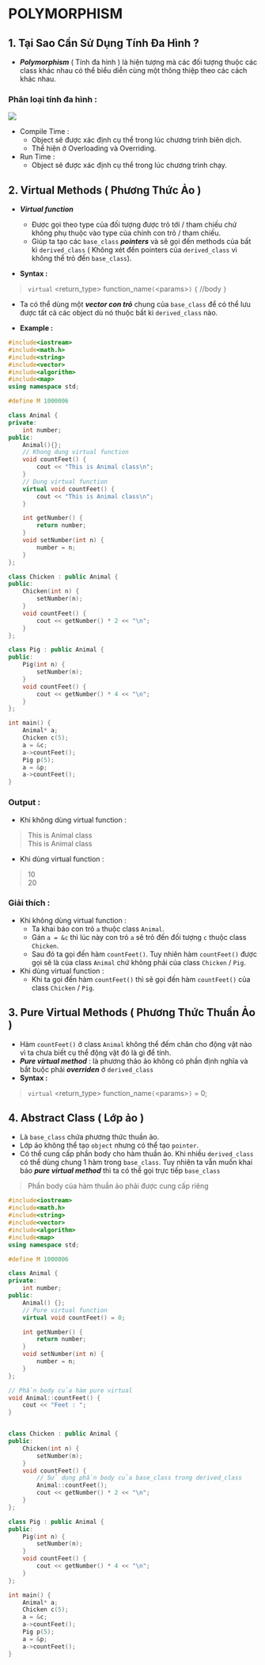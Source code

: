 # POLYMORPHISM

## **1. Tại Sao Cần Sử Dụng Tính Đa Hình ?**
- ***Polymorphism*** ( Tính đa hình ) là hiện tượng mà các đối tượng thuộc các class khác nhau có thể biểu diễn cùng một thông thiệp theo các cách khác nhau.
### **Phân loại tính đa hình :** ###
![](https://media.geeksforgeeks.org/wp-content/uploads/20200703160531/Polymorphism-in-CPP.png)

- Compile Time : 
    + Object sẽ được xác định cụ thể trong lúc chương trình biên dịch.
    + Thể hiện ở  Overloading và Overriding.
- Run Time : 
    + Object sẽ được xác định cụ thể trong lúc chương trình chạy.

## **2. Virtual Methods** ( Phương Thức Ảo )
- ***Virtual function*** 
    + Được gọi theo type của đối tượng được trỏ tới / tham chiếu chứ không phụ thuộc vào type của chính con trỏ / tham chiếu.
    + Giúp ta tạo các `base_class` ***pointers*** và sẽ gọi đến methods của bất kì `derived_class` ( Không xét đến pointers của `derived_class` vì không thể trỏ đến `base_class`).

- **Syntax :**
> `virtual` <return_type> function_name`(`\<params>`)`  `{` //body `}`

- Ta có thể dùng một ***vector con trỏ*** chung của `base_class` để có thể lưu được tất cả các object dù nó thuộc bất kì `derived_class` nào. 

- **Example :**
```c++
#include<iostream>
#include<math.h>
#include<string>
#include<vector>
#include<algorithm>
#include<map>
using namespace std;

#define M 1000006

class Animal {
private:
    int number;
public:
    Animal(){};
    // Khong dung virtual function
    void countFeet() {
        cout << "This is Animal class\n";
    }
    // Dung virtual function
    virtual void countFeet() {
        cout << "This is Animal class\n";
    }

    int getNumber() {
        return number;
    }
    void setNumber(int n) {
        number = n;
    }
};

class Chicken : public Animal {
public:
    Chicken(int n) {
        setNumber(n);
    }
    void countFeet() {
        cout << getNumber() * 2 << "\n";
    }
};

class Pig : public Animal {
public:
    Pig(int n) {
        setNumber(n);
    }
    void countFeet() {
        cout << getNumber() * 4 << "\n";
    }
};

int main() {
    Animal* a;
    Chicken c(5);
    a = &c;
    a->countFeet();
    Pig p(5);
    a = &p;
    a->countFeet();
}
```
### **Output :** 
- Khi không dùng virtual function :   
>This is Animal class  
>This is Animal class  

- Khi dùng virtual function :
>10  
>20

### **Giải thích :**
- Khi không dùng virtual function :   
    + Ta khai báo con trỏ `a` thuộc class `Animal`.
    + Gán `a = &c` thì lúc này con trỏ `a` sẽ trỏ đến đối tượng `c` thuộc class `Chicken`.
    + Sau đó ta gọi đến hàm `countFeet()`. Tuy nhiên hàm `countFeet()` được gọi sẽ là của class `Animal` chứ không phải của class `Chicken` / `Pig`.
- Khi dùng virtual function :   
    + Khi ta gọi đến hàm `countFeet()` thì sẽ gọi đến hàm `countFeet()` của class `Chicken` / `Pig`.

## **3. Pure Virtual Methods** ( Phương Thức Thuần Ảo )

- Hàm `countFeet()` ở class `Animal` không thể đếm chân cho động vật nào vì ta chưa biết cụ thể động vật đó là gì để tính. 
- ***Pure virtual method*** : là phương thảo ảo không có phần định nghĩa và bắt buộc phải ***overriden*** ở `derived_class`
- **Syntax :**
> `virtual` <return_type> function_name`(`\<params>`)` = 0;
## **4. Abstract Class** ( Lớp ảo )

- Là `base_class` chứa phương thức thuần ảo.
- Lớp ảo không thể tạo `object` nhưng có thể tạo `pointer`.
- Có thể cung cấp phần body cho hàm thuần ảo. Khi nhiều `derived_class` có thể dùng chung 1 hàm trong `base_class`. Tuy nhiên ta vẫn muốn khai báo ***pure virtual method*** thì ta có thể gọi trực tiếp `base_class`
> Phần body của hàm thuần ảo phải được cung cấp riêng

```c++
#include<iostream>
#include<math.h>
#include<string>
#include<vector>
#include<algorithm>
#include<map>
using namespace std;

#define M 1000006

class Animal {
private:
    int number;
public:
    Animal() {};
    // Pure virtual function
    virtual void countFeet() = 0;

    int getNumber() {
        return number;
    }
    void setNumber(int n) {
        number = n;
    }
};

// Phần body của hàm pure virtual
void Animal::countFeet() {
    cout << "Feet : ";
}


class Chicken : public Animal {
public:
    Chicken(int n) {
        setNumber(n);
    }
    void countFeet() {
        // Sử dụng phần body của base_class trong derived_class
        Animal::countFeet();
        cout << getNumber() * 2 << "\n";
    }
};

class Pig : public Animal {
public:
    Pig(int n) {
        setNumber(n);
    }
    void countFeet() {
        cout << getNumber() * 4 << "\n";
    }
};

int main() {
    Animal* a;
    Chicken c(5);
    a = &c;
    a->countFeet();
    Pig p(5);
    a = &p;
    a->countFeet();
}
```
    


    


